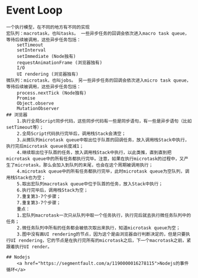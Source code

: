 # Event Loop
    一个执行模型，在不同的地方有不同的实现
    宏队列：macrotask，也叫tasks。 一些异步任务的回调会依次进入macro task queue，等待后续被调用，这些异步任务包括：
        setTimeout
        setInterval
        setImmediate (Node独有)
        requestAnimationFrame (浏览器独有)
        I/O
        UI rendering (浏览器独有)
    微队列：microtask，也叫jobs。 另一些异步任务的回调会依次进入micro task queue，等待后续被调用，这些异步任务包括：
        process.nextTick (Node独有)
        Promise
        Object.observe
        MutationObserver
    ## 浏览器
        1.执行全局Script同步代码，这些同步代码有一些是同步语句，有一些是异步语句（比如setTimeout等）；
        2.全局Script代码执行完毕后，调用栈Stack会清空；
        3.从微队列microtask queue中取出位于队首的回调任务，放入调用栈Stack中执行，执行完后microtask queue长度减1；
        4.继续取出位于队首的任务，放入调用栈Stack中执行，以此类推，直到直到把microtask queue中的所有任务都执行完毕。注意，如果在执行microtask的过程中，又产生了microtask，那么会加入到队列的末尾，也会在这个周期被调用执行；
        4.microtask queue中的所有任务都执行完毕，此时microtask queue为空队列，调用栈Stack也为空；
        5.取出宏队列macrotask queue中位于队首的任务，放入Stack中执行；
        6.执行完毕后，调用栈Stack为空；
        7.重复第3-7个步骤；
        7.重复第3-7个步骤；
        重点：
        1.宏队列macrotask一次只从队列中取一个任务执行，执行完后就去执行微任务队列中的任务；
        2.微任务队列中所有的任务都会被依次取出来执行，知道microtask queue为空；
        3.图中没有画UI rendering的节点，因为这个是由浏览器自行判断决定的，但是只要执行UI rendering，它的节点是在执行完所有的microtask之后，下一个macrotask之前，紧跟着执行UI render。
        
    ## Nodejs
        <a href="https://segmentfault.com/a/1190000016278115">Nodejs的事件循环</a>